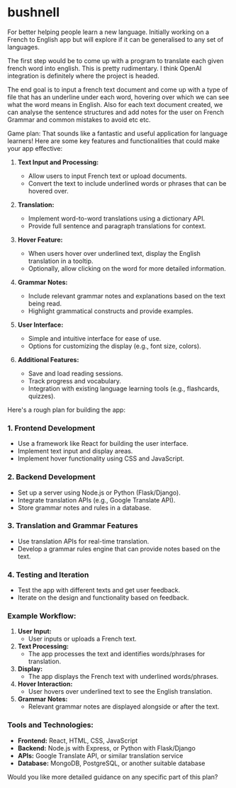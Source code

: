 # bushnell
For better helping people learn a new language. Initially working on a French to English app but will explore if it can be generalised to any set of languages.

The first step would be to come up with a program to translate each given french word into english. This is pretty rudimentary. I think OpenAI integration is definitely where the project is headed.

The end goal is to input a french text document and come up with a type of file that has an underline under each word, hovering over which we can see what the word means in English. Also for each text document created, we can analyse the sentence structures and add notes for the user on French Grammar and common mistakes to avoid etc etc.

Game plan:
That sounds like a fantastic and useful application for language learners! Here are some key features and functionalities that could make your app effective:

1. **Text Input and Processing:**
   - Allow users to input French text or upload documents.
   - Convert the text to include underlined words or phrases that can be hovered over.

2. **Translation:**
   - Implement word-to-word translations using a dictionary API.
   - Provide full sentence and paragraph translations for context.

3. **Hover Feature:**
   - When users hover over underlined text, display the English translation in a tooltip.
   - Optionally, allow clicking on the word for more detailed information.

4. **Grammar Notes:**
   - Include relevant grammar notes and explanations based on the text being read.
   - Highlight grammatical constructs and provide examples.

5. **User Interface:**
   - Simple and intuitive interface for ease of use.
   - Options for customizing the display (e.g., font size, colors).

6. **Additional Features:**
   - Save and load reading sessions.
   - Track progress and vocabulary.
   - Integration with existing language learning tools (e.g., flashcards, quizzes).

Here's a rough plan for building the app:

### 1. Frontend Development
- Use a framework like React for building the user interface.
- Implement text input and display areas.
- Implement hover functionality using CSS and JavaScript.

### 2. Backend Development
- Set up a server using Node.js or Python (Flask/Django).
- Integrate translation APIs (e.g., Google Translate API).
- Store grammar notes and rules in a database.

### 3. Translation and Grammar Features
- Use translation APIs for real-time translation.
- Develop a grammar rules engine that can provide notes based on the text.

### 4. Testing and Iteration
- Test the app with different texts and get user feedback.
- Iterate on the design and functionality based on feedback.

### Example Workflow:

1. **User Input:**
   - User inputs or uploads a French text.
2. **Text Processing:**
   - The app processes the text and identifies words/phrases for translation.
3. **Display:**
   - The app displays the French text with underlined words/phrases.
4. **Hover Interaction:**
   - User hovers over underlined text to see the English translation.
5. **Grammar Notes:**
   - Relevant grammar notes are displayed alongside or after the text.

### Tools and Technologies:

- **Frontend:** React, HTML, CSS, JavaScript
- **Backend:** Node.js with Express, or Python with Flask/Django
- **APIs:** Google Translate API, or similar translation service
- **Database:** MongoDB, PostgreSQL, or another suitable database

Would you like more detailed guidance on any specific part of this plan?
